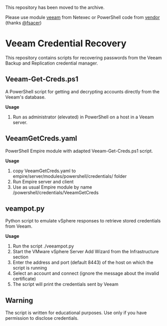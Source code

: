 This repository has been moved to the archive.

Please use module [veeam](https://www.netexec.wiki/smb-protocol/obtaining-credentials/dump-veeam) from Netexec or  PowerShell code from [vendor](https://www.veeam.com/kb4349)  (thanks [@fsacer](https://github.com/fsacer))


# Veeam Credential Recovery

This repository contains scripts for recovering passwords from the
Veeam Backup and Replication credential manager.

## Veeam-Get-Creds.ps1
A PowerShell script for getting and decrypting accounts directly from the Veeam's database.

**Usage**
1. Run as administrator (elevated) in PowerShell on a host in a Veeam server.

## VeeamGetCreds.yaml
PowerShell Empire module with adapted Veeam-Get-Creds.ps1 script.

**Usage**
1. copy VeeamGetCreds.yaml to empire/server/modules/powershell/credentials/ folder
2. Run Empire server and client
3. Use as usual Empire module by name /powershell/credentials/VeeamGetCreds


## veampot.py
Python script to emulate vSphere responses to retrieve stored credentials from Veeam.

**Usage**
1. Run the script ./veeampot.py
2. Start the  VMware vSphere Server Add Wizard from the Infrastructure section
3. Enter the address and port (default 8443) of the host on which the script is running
4. Select an account and connect (ignore the message about the invalid certificate)
5. The script will print the credentials sent by Veeam


## Warning
The script is written for educational purposes. Use only if you have permission to disclose credentials.
